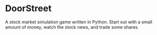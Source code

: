 # DoorStreet
A stock market simulation game written in Python. Start out with a small amount of money, watch the stock news, and trade some shares. 
